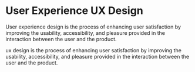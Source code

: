 # User Experience UX Design

User experience design is the process of enhancing user satisfaction by improving the usability, accessibility, and pleasure provided in the interaction between the user and the product.

ux design is the process of enhancing user satisfaction by improving the usability, accessibility, and pleasure provided in the interaction between the user and the product.

